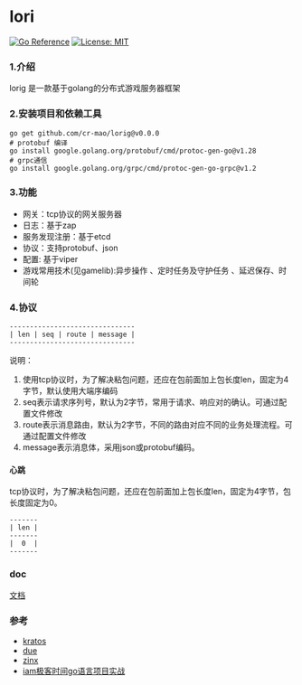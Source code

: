# lori 

[![Go Reference](https://pkg.go.dev/badge/github.com/cr-mao/lorig.svg)](https://pkg.go.dev/github.com/cr-mao/lorig)
[![License: MIT](https://img.shields.io/badge/License-MIT-yellow.svg)](https://opensource.org/licenses/MIT)

### 1.介绍
lorig 是一款基于golang的分布式游戏服务器框架

### 2.安装项目和依赖工具
```shell
go get github.com/cr-mao/lorig@v0.0.0
# protobuf 编译
go install google.golang.org/protobuf/cmd/protoc-gen-go@v1.28
# grpc通信
go install google.golang.org/grpc/cmd/protoc-gen-go-grpc@v1.2
```

### 3.功能

- 网关：tcp协议的网关服务器
- 日志：基于zap
- 服务发现注册：基于etcd
- 协议：支持protobuf、json
- 配置: 基于viper
- 游戏常用技术(见gamelib):异步操作 、定时任务及守护任务 、延迟保存、时间轮


### 4.协议

```text
-------------------------------
| len | seq | route | message |
-------------------------------
```
说明：

1. 使用tcp协议时，为了解决粘包问题，还应在包前面加上包长度len，固定为4字节，默认使用大端序编码
2. seq表示请求序列号，默认为2字节，常用于请求、响应对的确认。可通过配置文件修改
3. route表示消息路由，默认为2字节，不同的路由对应不同的业务处理流程。可通过配置文件修改
4. message表示消息体，采用json或protobuf编码。

#### 心跳

tcp协议时，为了解决粘包问题，还应在包前面加上包长度len，固定为4字节，包长度固定为0。

```text
-------
| len |
-------
|  0  |
-------
```

### doc

[文档](doc/index.md)


### 参考
- [kratos](https://github.com/go-kratos/kratos)
- [due](https://github.com/dobyte/due)
- [zinx](https://github.com/aceld/zinx)
- [iam极客时间go语言项目实战](https://github.com/marmotedu/iam)
